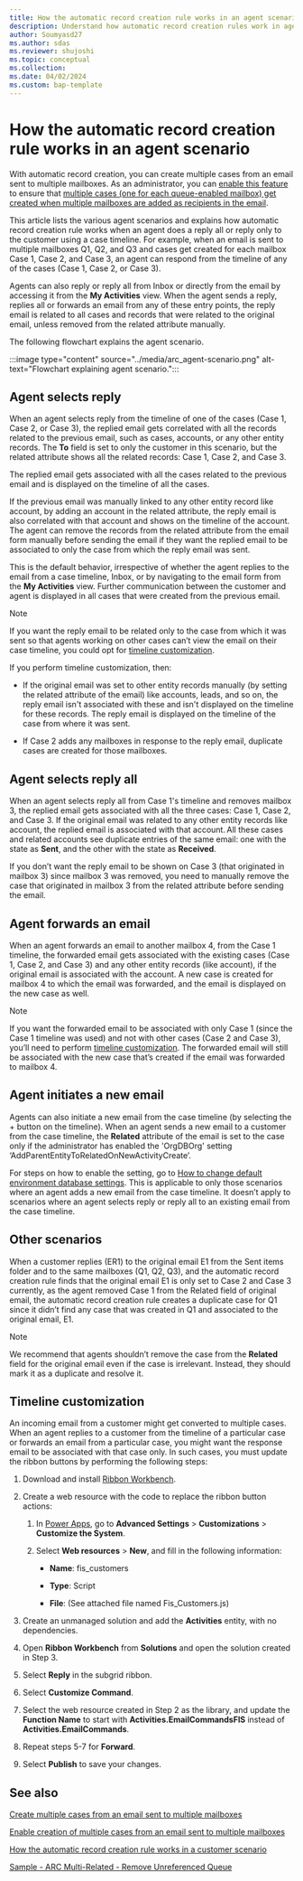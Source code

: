 ```yaml
---
title: How the automatic record creation rule works in an agent scenario
description: Understand how automatic record creation rules work in agent scenarios and learn how to customize them.
author: Soumyasd27
ms.author: sdas
ms.reviewer: shujoshi
ms.topic: conceptual
ms.collection:
ms.date: 04/02/2024
ms.custom: bap-template
---
```


<!-- In line 61, do you want back ticks instead of single quote marks? -->

# How the automatic record creation rule works in an agent scenario

With automatic record creation, you can create multiple cases from an email sent to multiple mailboxes. As an administrator, you can [enable this feature](arc-multiple-cases.md#enable-creation-of-multiple-cases-from-an-email-sent-to-multiple-mailboxes) to ensure that [multiple cases (one for each queue-enabled mailbox) get created when multiple mailboxes are added as recipients in the email](arc-multiple-cases.md#how-automatic-record-creation-rules-work-to-create-multiple-cases-from-an-email-sent-to-multiple-mailboxes).

This article lists the various agent scenarios and explains how automatic record creation rule works when an agent does a reply all or reply only to the customer using a case timeline. For example, when an email is sent to multiple mailboxes Q1, Q2, and Q3 and cases get created for each mailbox Case 1, Case 2, and Case 3, an agent can respond from the timeline of any of the cases (Case 1, Case 2, or Case 3).

Agents can also reply or reply all from Inbox or directly from the email by accessing it from the **My Activities** view. When the agent sends a reply, replies all or forwards an email from any of these entry points, the reply email is related to all cases and records that were related to the original email, unless removed from the related attribute manually.  

The following flowchart explains the agent scenario.

:::image type="content" source="../media/arc_agent-scenario.png" alt-text="Flowchart explaining agent scenario.":::

## Agent selects reply

When an agent selects reply from the timeline of one of the cases (Case 1, Case 2, or Case 3), the replied email gets correlated with all the records related to the previous email, such as cases, accounts, or any other entity records. The **To** field is set to only the customer in this scenario, but the related attribute shows all the related records: Case 1, Case 2, and Case 3.  

The replied email gets associated with all the cases related to the previous email and is displayed on the timeline of all the cases.  

If the previous email was manually linked to any other entity record like account, by adding an account in the related attribute, the reply email is also correlated with that account and shows on the timeline of the account. The agent can remove the records from the related attribute from the email form manually before sending the email if they want the replied email to be associated to only the case from which the reply email was sent.

This is the default behavior, irrespective of whether the agent replies to the email from a case timeline, Inbox, or by navigating to the email form from the **My Activities** view. Further communication between the customer and agent is displayed in all cases that were created from the previous email.  

> [!NOTE]
> If you want the reply email to be related only to the case from which it was sent so that agents working on other cases can’t view the email on their case timeline, you could opt for [timeline customization](#timeline-customization).

If you perform timeline customization, then:

- If the original email was set to other entity records manually (by setting the related attribute of the email) like accounts, leads, and so on, the reply email isn't associated with these and isn't displayed on the timeline for these records. The reply email is displayed on the timeline of the case from where it was sent.

- If Case 2 adds any mailboxes in response to the reply email, duplicate cases are created for those mailboxes.

## Agent selects reply all

When an agent selects reply all from Case 1's timeline and removes mailbox 3, the replied email gets associated with all the three cases: Case 1, Case 2, and Case 3. If the original email was related to any other entity records like account, the replied email is associated with that account. All these cases and related accounts see duplicate entries of the same email: one with the state as **Sent**, and the other with the state as **Received**.  

If you don’t want the reply email to be shown on Case 3 (that originated in mailbox 3) since mailbox 3 was removed, you need to manually remove the case that originated in mailbox 3 from the related attribute before sending the email.

## Agent forwards an email

When an agent forwards an email to another mailbox 4, from the Case 1 timeline, the forwarded email gets associated with the existing cases (Case 1, Case 2, and Case 3) and any other entity records (like account), if the original email is associated with the account. A new case is created for mailbox 4 to which the email was forwarded, and the email is displayed on the new case as well.

> [!NOTE]
> If you want the forwarded email to be associated with only Case 1 (since the Case 1 timeline was used) and not with other cases (Case 2 and Case 3), you’ll need to perform [timeline customization](#timeline-customization). The forwarded email will still be associated with the new case that’s created if the email was forwarded to mailbox 4.  

## Agent initiates a new email

Agents can also initiate a new email from the case timeline (by selecting the + button on the timeline). When an agent sends a new email to a customer from the case timeline, the **Related** attribute of the email is set to the case only if the administrator has enabled the 'OrgDBOrg' setting ‘AddParentEntityToRelatedOnNewActivityCreate’.  

For steps on how to enable the setting, go to [How to change default environment database settings](/power-platform/admin/environment-database-settings). This is applicable to only those scenarios where an agent adds a new email from the case timeline. It doesn’t apply to scenarios where an agent selects reply or reply all to an existing email from the case timeline.  

## Other scenarios

When a customer replies (ER1) to the original email E1 from the Sent items folder and to the same mailboxes (Q1, Q2, Q3), and the automatic record creation rule finds that the original email E1 is only set to Case 2 and Case 3 currently, as the agent removed Case 1 from the Related field of original email, the automatic record creation rule creates a duplicate case for Q1 since it didn’t find any case that was created in Q1 and associated to the original email, E1.

> [!NOTE]
> We recommend that agents shouldn’t remove the case from the **Related** field for the original email even if the case is irrelevant. Instead, they should mark it as a duplicate and resolve it.

## Timeline customization

An incoming email from a customer might get converted to multiple cases. When an agent replies to a customer from the timeline of a particular case or forwards an email from a particular case, you might want the response email to be associated with that case only. In such cases, you must update the ribbon buttons by performing the following steps:

1. Download and install [Ribbon Workbench](https://www.develop1.net/public/rwb/ribbonworkbench.aspx).

1. Create a web resource with the code to replace the ribbon button actions:  

    1. In [Power Apps](https://make.powerapps.com), go to **Advanced Settings** > **Customizations** > **Customize the System**.
    
    1. Select **Web resources** > **New**, and fill in the following information:
    
        - **Name**: fis_customers
        
        - **Type**: Script
        
        - **File**: (See attached file named Fis_Customers.js)

1. Create an unmanaged solution and add the **Activities** entity, with no dependencies.

1. Open **Ribbon Workbench** from **Solutions** and open the solution created in Step 3.

1. Select **Reply** in the subgrid ribbon.

1. Select **Customize Command**.

1. Select the web resource created in Step 2 as the library, and update the **Function Name** to start with **Activities.EmailCommandsFIS** instead of **Activities.EmailCommands**.

1. Repeat steps 5-7 for **Forward**.

1. Select **Publish** to save your changes.

## See also

[Create multiple cases from an email sent to multiple mailboxes](arc-multiple-cases.md#create-multiple-cases-from-an-email-sent-to-multiple-mailboxes)

[Enable creation of multiple cases from an email sent to multiple mailboxes](arc-multiple-cases.md#enable-creation-of-multiple-cases-from-an-email-sent-to-multiple-mailboxes)

[How the automatic record creation rule works in a customer scenario](arc-customer-scenario.md#how-the-automatic-record-creation-rule-works-in-a-customer-scenario)

[Sample - ARC Multi-Related - Remove Unreferenced Queue](sample-arc-multiple-cases.md#sample---arc-multi-related---remove-unreferenced-queue)
